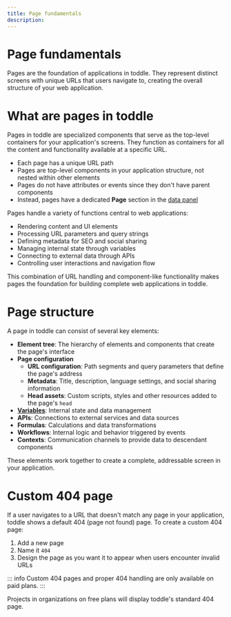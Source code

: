 ```yaml
---
title: Page fundamentals
description:
---
```


# Page fundamentals
Pages are the foundation of applications in toddle. They represent distinct screens with unique URLs that users navigate to, creating the overall structure of your web application.

# What are pages in toddle
Pages in toddle are specialized components that serve as the top-level containers for your application's screens. They function as containers for all the content and functionality available at a specific URL. 
- Each page has a unique URL path
- Pages are top-level components in your application structure, not nested within other elements
- Pages do not have attributes or events since they don't have parent components
- Instead, pages have a dedicated **Page** section in the [data panel](/the-editor/data-panel)

Pages handle a variety of functions central to web applications:
- Rendering content and UI elements
- Processing URL parameters and query strings
- Defining metadata for SEO and social sharing
- Managing internal state through variables
- Connecting to external data through APIs
- Controlling user interactions and navigation flow

This combination of URL handling and component-like functionality makes pages the foundation for building complete web applications in toddle.

# Page structure
A page in toddle can consist of several key elements:
- **Element tree**: The hierarchy of elements and components that create the page's interface
- **Page configuration**
    - **URL configuration**: Path segments and query parameters that define the page's address
    - **Metadata**: Title, description, language settings, and social sharing information
    - **Head assets**: Custom scripts, styles and other resources added to the page's `head`
- [**Variables**](/variables/overview): Internal state and data management
- **APIs**: Connections to external services and data sources
- **Formulas**: Calculations and data transformations
- **Workflows**: Internal logic and behavior triggered by events
- **Contexts**: Communication channels to provide data to descendant components

These elements work together to create a complete, addressable screen in your application.

# Custom 404 page
If a user navigates to a URL that doesn't match any page in your application, toddle shows a default 404 (page not found) page.
To create a custom 404 page:
1. Add a new page
2. Name it `404`
3. Design the page as you want it to appear when users encounter invalid URLs

::: info
Custom 404 pages and proper 404 handling are only available on paid plans.
:::

Projects in organizations on free plans will display toddle's standard 404 page.